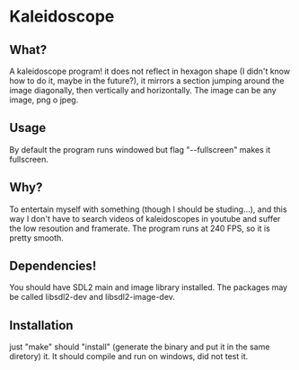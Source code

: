# Kaleidoscope
## What?
A kaleidoscope program! it does not reflect in hexagon shape (I didn't know how to do it, maybe in the future?), it mirrors a section jumping around the image diagonally, then vertically and horizontally. The image can be any image, png o jpeg.

## Usage
By default the program runs windowed but flag "--fullscreen" makes it fullscreen.

## Why?
To entertain myself with something (though I should be studing...), and this way I don't have to search videos of kaleidoscopes in youtube and suffer the low resoution and framerate. The program runs at 240 FPS, so it is pretty smooth.

## Dependencies!
You should have SDL2 main and image library installed. The packages may be called libsdl2-dev and libsdl2-image-dev.

## Installation
just "make" should "install" (generate the binary and put it in the same diretory) it. It should compile and run on windows, did not test it.

